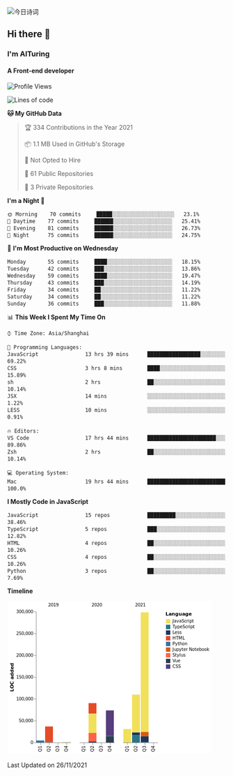 <img alt="今日诗词" src="https://v2.jinrishici.com/one.svg?font-size=30&spacing=2&color=skyblue" style="max-width:100%; display: block; margin: 0 auto;">

## Hi there 👋
### I'm AITuring
#### A Front-end developer

<!-- <img src="./dhx.gif" width="400px"/> -->

<!--START_SECTION:waka-->
![Profile Views](http://img.shields.io/badge/Profile%20Views-0-blue)

![Lines of code](https://img.shields.io/badge/From%20Hello%20World%20I%27ve%20Written-644835%20lines%20of%20code-blue)

**🐱 My GitHub Data** 

> 🏆 334 Contributions in the Year 2021
 > 
> 📦 1.1 MB Used in GitHub's Storage 
 > 
> 🚫 Not Opted to Hire
 > 
> 📜 61 Public Repositories 
 > 
> 🔑 3 Private Repositories  
 > 
**I'm a Night 🦉** 

```text
🌞 Morning    70 commits     █████░░░░░░░░░░░░░░░░░░░░   23.1% 
🌆 Daytime    77 commits     ██████░░░░░░░░░░░░░░░░░░░   25.41% 
🌃 Evening    81 commits     ██████░░░░░░░░░░░░░░░░░░░   26.73% 
🌙 Night      75 commits     ██████░░░░░░░░░░░░░░░░░░░   24.75%

```
📅 **I'm Most Productive on Wednesday** 

```text
Monday       55 commits     ████░░░░░░░░░░░░░░░░░░░░░   18.15% 
Tuesday      42 commits     ███░░░░░░░░░░░░░░░░░░░░░░   13.86% 
Wednesday    59 commits     ████░░░░░░░░░░░░░░░░░░░░░   19.47% 
Thursday     43 commits     ███░░░░░░░░░░░░░░░░░░░░░░   14.19% 
Friday       34 commits     ██░░░░░░░░░░░░░░░░░░░░░░░   11.22% 
Saturday     34 commits     ██░░░░░░░░░░░░░░░░░░░░░░░   11.22% 
Sunday       36 commits     ███░░░░░░░░░░░░░░░░░░░░░░   11.88%

```


📊 **This Week I Spent My Time On** 

```text
⌚︎ Time Zone: Asia/Shanghai

💬 Programming Languages: 
JavaScript               13 hrs 39 mins      █████████████████░░░░░░░░   69.22% 
CSS                      3 hrs 8 mins        ████░░░░░░░░░░░░░░░░░░░░░   15.89% 
sh                       2 hrs               ██░░░░░░░░░░░░░░░░░░░░░░░   10.14% 
JSX                      14 mins             ░░░░░░░░░░░░░░░░░░░░░░░░░   1.22% 
LESS                     10 mins             ░░░░░░░░░░░░░░░░░░░░░░░░░   0.91%

🔥 Editors: 
VS Code                  17 hrs 44 mins      ██████████████████████░░░   89.86% 
Zsh                      2 hrs               ██░░░░░░░░░░░░░░░░░░░░░░░   10.14%

💻 Operating System: 
Mac                      19 hrs 44 mins      █████████████████████████   100.0%

```

**I Mostly Code in JavaScript** 

```text
JavaScript               15 repos            █████████░░░░░░░░░░░░░░░░   38.46% 
TypeScript               5 repos             ███░░░░░░░░░░░░░░░░░░░░░░   12.82% 
HTML                     4 repos             ██░░░░░░░░░░░░░░░░░░░░░░░   10.26% 
CSS                      4 repos             ██░░░░░░░░░░░░░░░░░░░░░░░   10.26% 
Python                   3 repos             ██░░░░░░░░░░░░░░░░░░░░░░░   7.69%

```


**Timeline**

![Chart not found](https://raw.githubusercontent.com/AITuring/AITuring/main/charts/bar_graph.png) 


 Last Updated on 26/11/2021
<!--END_SECTION:waka-->


